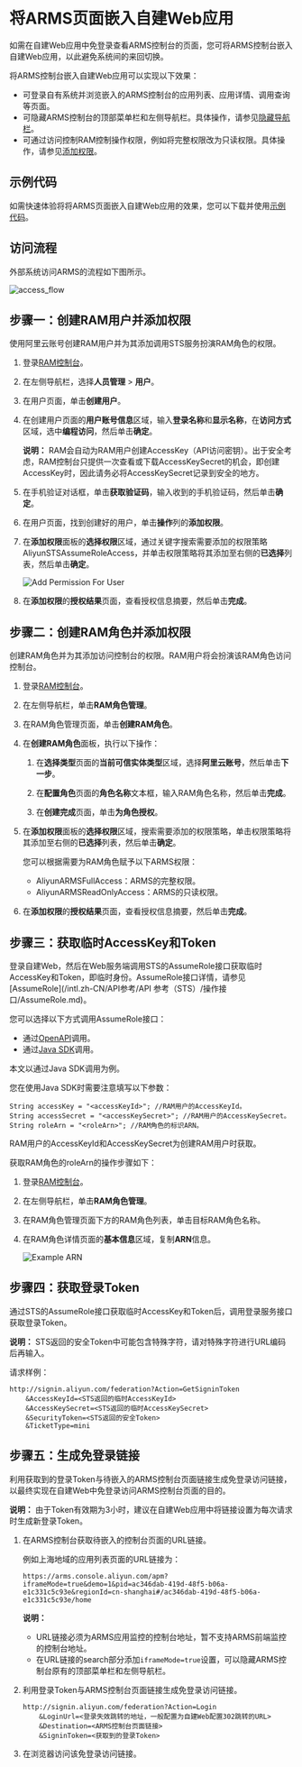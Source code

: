 # 将ARMS页面嵌入自建Web应用

如需在自建Web应用中免登录查看ARMS控制台的页面，您可将ARMS控制台嵌入自建Web应用，以此避免系统间的来回切换。

将ARMS控制台嵌入自建Web应用可以实现以下效果：

-   可登录自有系统并浏览嵌入的ARMS控制台的应用列表、应用详情、调用查询等页面。
-   可隐藏ARMS控制台的顶部菜单栏和左侧导航栏。具体操作，请参见[隐藏导航栏](#step_ejt_0s8_cjt)。
-   可通过访问控制RAM控制操作权限，例如将完整权限改为只读权限。具体操作，请参见[添加权限](#section_qcc_ejh_ix5)。

## 示例代码

如需快速体验将将ARMS页面嵌入自建Web应用的效果，您可以下载并使用[示例代码](https://aliware-images.oss-cn-hangzhou.aliyuncs.com/demo/ARMS/embedPage.zip)。

## 访问流程

外部系统访问ARMS的流程如下图所示。

![access_flow](https://static-aliyun-doc.oss-accelerate.aliyuncs.com/assets/img/zh-CN/0012768951/p54445.png)

## 步骤一：创建RAM用户并添加权限

使用阿里云账号创建RAM用户并为其添加调用STS服务扮演RAM角色的权限。

1.  登录[RAM控制台](http://ram.console.aliyun.com)。

2.  在左侧导航栏，选择**人员管理** \> **用户**。

3.  在用户页面，单击**创建用户**。

4.  在创建用户页面的**用户账号信息**区域，输入**登录名称**和**显示名称**，在**访问方式**区域，选中**编程访问**，然后单击**确定**。

    **说明：** RAM会自动为RAM用户创建AccessKey（API访问密钥）。出于安全考虑，RAM控制台只提供一次查看或下载AccessKeySecret的机会，即创建AccessKey时，因此请务必将AccessKeySecret记录到安全的地方。

5.  在手机验证对话框，单击**获取验证码**，输入收到的手机验证码，然后单击**确定**。

6.  在用户页面，找到创建好的用户，单击**操作**列的**添加权限**。

7.  在**添加权限**面板的**选择权限**区域，通过关键字搜索需要添加的权限策略AliyunSTSAssumeRoleAccess，并单击权限策略将其添加至右侧的**已选择**列表，然后单击**确定**。

    ![Add Permission For User](https://static-aliyun-doc.oss-accelerate.aliyuncs.com/assets/img/zh-CN/0012768951/p54441.png)

8.  在**添加权限**的**授权结果**页面，查看授权信息摘要，然后单击**完成**。


## 步骤二：创建RAM角色并添加权限

创建RAM角色并为其添加访问控制台的权限。RAM用户将会扮演该RAM角色访问控制台。

1.  登录[RAM控制台](http://ram.console.aliyun.com)。

2.  在左侧导航栏，单击**RAM角色管理**。

3.  在RAM角色管理页面，单击**创建RAM角色**。

4.  在**创建RAM角色**面板，执行以下操作：

    1.  在**选择类型**页面的**当前可信实体类型**区域，选择**阿里云账号**，然后单击**下一步**。

    2.  在**配置角色**页面的**角色名称**文本框，输入RAM角色名称，然后单击**完成**。

    3.  在**创建完成**页面，单击**为角色授权**。

5.  在**添加权限**面板的**选择权限**区域，搜索需要添加的权限策略，单击权限策略将其添加至右侧的**已选择**列表，然后单击**确定**。

    您可以根据需要为RAM角色赋予以下ARMS权限：

    -   AliyunARMSFullAccess：ARMS的完整权限。
    -   AliyunARMSReadOnlyAccess：ARMS的只读权限。
6.  在**添加权限**的**授权结果**页面，查看授权信息摘要，然后单击**完成**。


## 步骤三：获取临时AccessKey和Token

登录自建Web，然后在Web服务端调用STS的AssumeRole接口获取临时AccessKey和Token，即临时身份。AssumeRole接口详情，请参见[AssumeRole](/intl.zh-CN/API参考/API 参考（STS）/操作接口/AssumeRole.md)。

您可以选择以下方式调用AssumeRole接口：

-   通过[OpenAPI](https://api.aliyun.com/#/?product=Sts&api=AssumeRole)调用。
-   通过[Java SDK](/intl.zh-CN/SDK参考/SDK参考（RAM）/Java示例.md)调用。

本文以通过Java SDK调用为例。

您在使用Java SDK时需要注意填写以下参数：

```
String accessKey = "<accessKeyId>"; //RAM用户的AccessKeyId。
String accessSecret = "<accessKeySecret>"; //RAM用户的AccessKeySecret。
String roleArn = "<roleArn>"; //RAM角色的标识ARN。
```

RAM用户的AccessKeyId和AccessKeySecret为创建RAM用户时获取。

获取RAM角色的roleArn的操作步骤如下：

1.  登录[RAM控制台](http://ram.console.aliyun.com)。

2.  在左侧导航栏，单击**RAM角色管理**。

3.  在RAM角色管理页面下方的RAM角色列表，单击目标RAM角色名称。

4.  在RAM角色详情页面的**基本信息**区域，复制**ARN**信息。

    ![Example ARN](https://static-aliyun-doc.oss-accelerate.aliyuncs.com/assets/img/zh-CN/0012768951/p54443.png)


## 步骤四：获取登录Token

通过STS的AssumeRole接口获取临时AccessKey和Token后，调用登录服务接口获取登录Token。

**说明：** STS返回的安全Token中可能包含特殊字符，请对特殊字符进行URL编码后再输入。

请求样例：

```
http://signin.aliyun.com/federation?Action=GetSigninToken
    &AccessKeyId=<STS返回的临时AccessKeyId>
    &AccessKeySecret=<STS返回的临时AccessKeySecret>
    &SecurityToken=<STS返回的安全Token>
    &TicketType=mini
```

## 步骤五：生成免登录链接

利用获取到的登录Token与待嵌入的ARMS控制台页面链接生成免登录访问链接，以最终实现在自建Web中免登录访问ARMS控制台页面的目的。

**说明：** 由于Token有效期为3小时，建议在自建Web应用中将链接设置为每次请求时生成新登录Token。

1.  在ARMS控制台获取待嵌入的控制台页面的URL链接。

    例如上海地域的应用列表页面的URL链接为：

    ```
    https://arms.console.aliyun.com/apm?iframeMode=true&demo=1&pid=ac346dab-419d-48f5-b06a-e1c331c5c93e&regionId=cn-shanghai#/ac346dab-419d-48f5-b06a-e1c331c5c93e/home
    ```

    **说明：**

    -   URL链接必须为ARMS应用监控的控制台地址，暂不支持ARMS前端监控的控制台地址。
    -   在URL链接的search部分添加`iframeMode=true`设置，可以隐藏ARMS控制台原有的顶部菜单栏和左侧导航栏。
2.  利用登录Token与ARMS控制台页面链接生成免登录访问链接。

    ```
    http://signin.aliyun.com/federation?Action=Login
        &LoginUrl=<登录失效跳转的地址，一般配置为自建Web配置302跳转的URL>
        &Destination=<ARMS控制台页面链接>
        &SigninToken=<获取到的登录Token>
    ```

3.  在浏览器访问该免登录访问链接。


